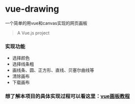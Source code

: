 # vue-drawing
一个简单的用vue和canvas实现的网页画板
> A Vue.js project
### 实现功能
- 选择颜色
- 选择线条粗
- 画线条、圆、正方形、直线、贝塞尔曲线等
- 清除画布
- 下载画布
### 想了解本项目的具体实现过程可以看这里：[vue画板教程](https://naturalvolume.github.io/vue-drawing/)
